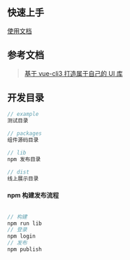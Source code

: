 ## 快速上手
[使用文档]()

## 参考文档
>  [基于 vue-cli3 打造属于自己的 UI 库](https://juejin.cn/post/6844903808787546125)

## 开发目录
```js
// example 
测试目录

// packages
组件源码目录

// lib
npm 发布目录

// dist
线上展示目录
```

#### npm 构建发布流程

```js

// 构建
npm run lib
// 登录
npm login
// 发布
npm publish
```



